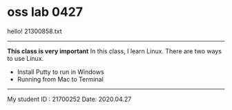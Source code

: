 # oss lab 0427
hello!
21300858.txt
* * *
**This class is very important**
In this class, I learn Linux.
There are two ways to use Linux.
* Install Putty to run in Windows
* Running from Mac to Terminal

* * *
My student ID : 21700252
Date: 2020.04.27
